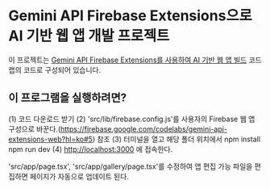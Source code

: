 # Gemini API Firebase Extensions으로 AI 기반 웹 앱 개발 프로젝트

이 프로젝트는 [Gemini API Firebase Extensions를 사용하여 AI 기반 웹 앱 빌드](https://firebase.google.com/codelabs/gemini-api-extensions-web) 코드랩의 코드로 구성되어 있습니다.

## 이 프로그램을 실행하려면?

(1) 코드 다운로드 받기
(2) 'src/lib/firebase.config.js'를 사용자의 Firebase 웹 앱 구성으로 바꾼다.(https://firebase.google.com/codelabs/gemini-api-extensions-web?hl=ko#5) 참조
(3) 터미널을 열고 해당 폴더 위치에서 
npm install
npm run dev
(4) [http://localhost:3000](http://localhost:3000) 에 접속한다.

'src/app/page.tsx', 'src/app/gallery/page.tsx'를 수정하여 앱 편집 가능 
파일을 편집하면 페이지가 자동으로 업데이트 된다.
